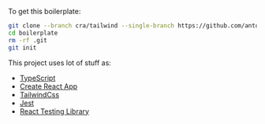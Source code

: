 To get this boilerplate: 

```bash
git clone --branch cra/tailwind --single-branch https://github.com/antoniel/boilerplate
cd boilerplate 
rm -rf .git
git init
```

This project uses lot of stuff as:

- [TypeScript](https://www.typescriptlang.org/)
- [Create React App](create-react-app.dev)
- [TailwindCss](https://tailwindcss.com/)
- [Jest](https://jestjs.io/)
- [React Testing Library](https://testing-library.com/docs/react-testing-library/intro)

